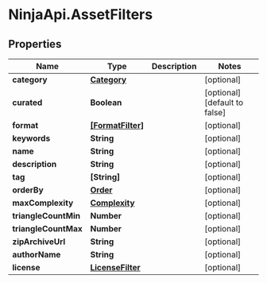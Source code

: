 # NinjaApi.AssetFilters

## Properties

Name | Type | Description | Notes
------------ | ------------- | ------------- | -------------
**category** | [**Category**](Category.md) |  | [optional] 
**curated** | **Boolean** |  | [optional] [default to false]
**format** | [**[FormatFilter]**](FormatFilter.md) |  | [optional] 
**keywords** | **String** |  | [optional] 
**name** | **String** |  | [optional] 
**description** | **String** |  | [optional] 
**tag** | **[String]** |  | [optional] 
**orderBy** | [**Order**](Order.md) |  | [optional] 
**maxComplexity** | [**Complexity**](Complexity.md) |  | [optional] 
**triangleCountMin** | **Number** |  | [optional] 
**triangleCountMax** | **Number** |  | [optional] 
**zipArchiveUrl** | **String** |  | [optional] 
**authorName** | **String** |  | [optional] 
**license** | [**LicenseFilter**](LicenseFilter.md) |  | [optional] 


